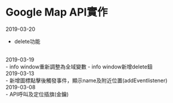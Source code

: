 # Google Map API實作
2019-03-20
- delete功能
<br/>
2019-03-19
<br/>
- info window重新調整為全域變數
- info window新增delete鈕
<br/>
2019-03-13
<br/>
- 新增圖標點擊後觸發事件，顯示name及附近位置(addEventlistener)
<br/>
2019-03-08
<br/>
- API呼叫及定位插旗(金鑰)
